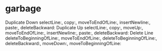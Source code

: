 # garbage


<key>Duplicate Down</key>
<string>selectLine:, copy:, moveToEndOfLine:, insertNewline:, paste:, deleteBackward:</string>
<key>Duplicate Up</key>
<string>selectLine:, copy:, moveUp:, moveToEndOfLine:, insertNewline:, paste:, deleteBackward:</string>
<key>Delete Line</key>
<string>deleteToBeginningOfLine:, moveToEndOfLine:, deleteToBeginningOfLine:, deleteBackward:, moveDown:, moveToBeginningOfLine:</string>
